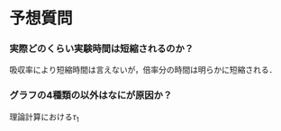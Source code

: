 # 予想質問
### 実際どのくらい実験時間は短縮されるのか？
吸収率により短縮時間は言えないが，倍率分の時間は明らかに短縮される．
### グラフの4種類の以外はなにが原因か？
理論計算における$\tau_1$
### 